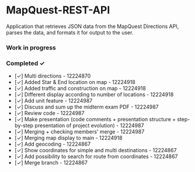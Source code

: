 # MapQuest-REST-API
Application that retrieves JSON data from the MapQuest Directions API, parses the data, and formats it for output to the user.

### Work in progress

### Completed ✓
- [✓] Multi directions - 12224870
- [✓] Added Star & End location on map - 12224918
- [✓] Added traffic and construction on map - 12224918
- [✓] Different display according to number of locations - 12224918
- [✓] Add unit feature - 12224987
- [✓] Discuss and sum up the midterm exam PDF - 12224987
- [✓] Review code - 12224987
- [✓] Make presentation (code comments + presentation structure + step-by-step presentation of project evolution) - 12224987
- [✓] Merging + checking members' merge - 12224987
- [✓] Merging map display to main - 12224918
- [✓] Add geocoding - 12224867
- [✓] Show coordinates for simple and multi destinations - 12224867
- [✓] Add possibility to search for route from coordinates - 12224867
- [✓] Merge branch - 12224867
